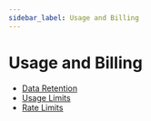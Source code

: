 ```yaml
---
sidebar_label: Usage and Billing
---
```


# Usage and Billing

- [Data Retention](./usage_and_billing/data_retention_billing)
- [Usage Limits](./usage_and_billing/usage_limits)
- [Rate Limits](./usage_and_billing/rate_limits)
